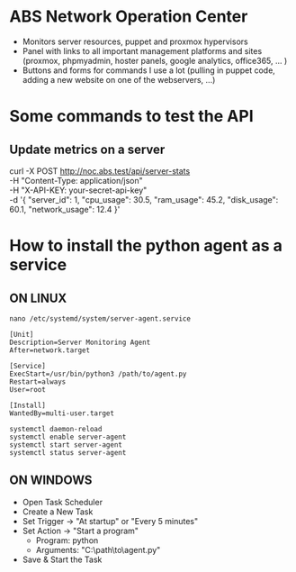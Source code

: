 # ABS Network Operation Center
  - Monitors server resources, puppet and proxmox hypervisors
  - Panel with links to all important management platforms and sites (proxmox, phpmyadmin, hoster panels, google analytics, office365, ... )
  - Buttons and forms for commands I use a lot (pulling in puppet code, adding a new website on one of the webservers, ...)

# Some commands to test the API
## Update metrics on a server
curl -X POST http://noc.abs.test/api/server-stats \
     -H "Content-Type: application/json" \
     -H "X-API-KEY: your-secret-api-key" \
     -d '{
          "server_id": 1,
          "cpu_usage": 30.5,
          "ram_usage": 45.2,
          "disk_usage": 60.1,
          "network_usage": 12.4
     }' 

# How to install the python agent as a service
## ON LINUX
`nano /etc/systemd/system/server-agent.service`
```
[Unit]
Description=Server Monitoring Agent
After=network.target

[Service]
ExecStart=/usr/bin/python3 /path/to/agent.py
Restart=always
User=root

[Install]
WantedBy=multi-user.target
```

`systemctl daemon-reload`  
`systemctl enable server-agent`  
`systemctl start server-agent`  
`systemctl status server-agent`  

## ON WINDOWS
- Open Task Scheduler
- Create a New Task
- Set Trigger → "At startup" or "Every 5 minutes"
- Set Action → "Start a program"
  - Program: python
  - Arguments: "C:\path\to\agent.py"
- Save & Start the Task
